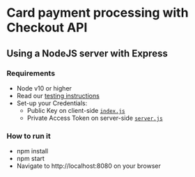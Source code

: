 # Card payment processing with Checkout API

## Using a NodeJS server with Express

### Requirements
- Node v10 or higher
- Read our [testing instructions](https://developers.mercadopago.com/en/guides/payments/api/testing)
- Set-up your Credentials: 
  - Public Key on client-side [`index.js`](https://github.com/mercadopago/card-payment-sample/tree/master/client/js/index.js#L2)
  - Private Access Token on server-side [`server.js`](https://github.com/mercadopago/card-payment-sample/tree/master/server/node/server.js#L6)

### How to run it
- npm install
- npm start
- Navigate to http://localhost:8080 on your browser